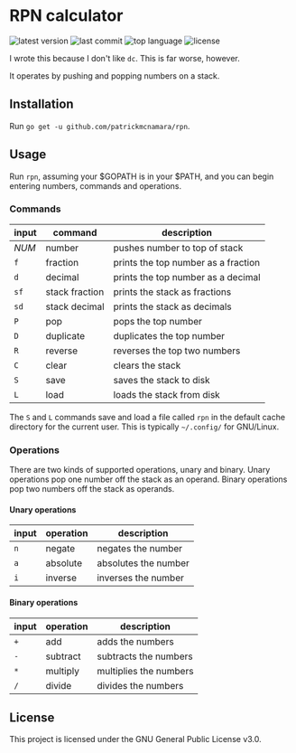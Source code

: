 # RPN calculator

![latest version](https://img.shields.io/github/v/tag/patrickmcnamara/rpn?label=latest%20version)
![last commit](https://img.shields.io/github/last-commit/patrickmcnamara/rpn)
![top language](https://img.shields.io/github/languages/top/patrickmcnamara/rpn)
![license](https://img.shields.io/github/license/patrickmcnamara/rpn?label=license)

I wrote this because I don't like `dc`. This is far worse, however.

It operates by pushing and popping numbers on a stack.

## Installation

Run `go get -u github.com/patrickmcnamara/rpn`.

## Usage

Run `rpn`, assuming your $GOPATH is in your $PATH, and you can begin entering
numbers, commands and operations.

### Commands

| input | command        | description                         |
| ----- | -------------- | ----------------------------------- |
| _NUM_ | number         | pushes number to top of stack       |
| `f`   | fraction       | prints the top number as a fraction |
| `d`   | decimal        | prints the top number as a decimal  |
| `sf`  | stack fraction | prints the stack as fractions       |
| `sd`  | stack decimal  | prints the stack as decimals        |
| `P`   | pop            | pops the top number                 |
| `D`   | duplicate      | duplicates the top number           |
| `R`   | reverse        | reverses the top two numbers        |
| `C`   | clear          | clears the stack                    |
| `S`   | save           | saves the stack to disk             |
| `L`   | load           | loads the stack from disk           |

The `S` and `L` commands save and load a file called `rpn` in the default cache
directory for the current user. This is typically `~/.config/` for GNU/Linux.

### Operations

There are two kinds of supported operations, unary and binary. Unary operations
pop one number off the stack as an operand. Binary operations pop two numbers
off the stack as operands.

#### Unary operations

| input | operation | description          |
| ----- | --------- | -------------------- |
| `n`   | negate    | negates the number   |
| `a`   | absolute  | absolutes the number |
| `i`   | inverse   | inverses the number  |

#### Binary operations

| input | operation | description            |
| ----- | --------- | ---------------------- |
| `+`   | add       | adds the numbers       |
| `-`   | subtract  | subtracts the numbers  |
| `*`   | multiply  | multiplies the numbers |
| `/`   | divide    | divides the numbers    |

## License

This project is licensed under the GNU General Public License v3.0.
